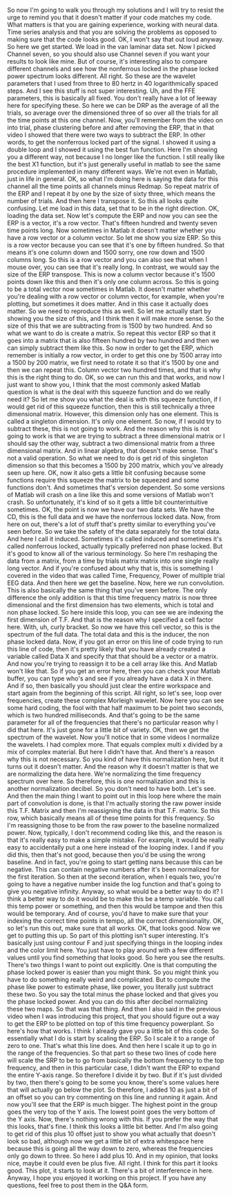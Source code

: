  So now I'm going to walk you through my solutions and I will try to resist the urge to remind you that it doesn't matter if your code matches my code. What matters is that you are gaining experience, working with neural data. Time series analysis and that you are solving the problems as opposed to making sure that the code looks good. OK, I won't say that out loud anyway. So here we get started. We load in the van laminar data set. Now I picked Channel seven, so you should also use Channel seven if you want your results to look like mine. But of course, it's interesting also to compare different channels and see how the nonferrous locked in the phase locked power spectrum looks different. All right. So these are the wavelet parameters that I used from three to 80 hertz in 40 logarithmically spaced steps. And I see this stuff is not super interesting. Uh, and the FFE parameters, this is basically all fixed. You don't really have a lot of leeway here for specifying these. So here we can be DRP as the average of all the trials, so average over the dimensioned three of so over all the trials for all the time points at this one channel. Now, you'll remember from the video on into trial, phase clustering before and after removing the ERP, that in that video I showed that there were two ways to subtract the ERP. In other words, to get the nonferrous locked part of the signal. I showed it using a double loop and I showed it using the best fun function. Here I'm showing you a different way, not because I no longer like the function. I still really like the best X1 function, but it's just generally useful in matlab to see the same procedure implemented in many different ways. We're not even in Matlab, just in life in general. OK, so what I'm doing here is saying the data for this channel all the time points all channels minus Redmap. So repeat matrix of the ERP and I repeat it by one by the size of sixty three, which means the number of trials. And then here I transpose it. So this all looks quite confusing. Let me load in this data, set that to be in the right direction. OK, loading the data set. Now let's compute the ERP and now you can see the ERP is a vector, it's a row vector. That's fifteen hundred and twenty seven time points long. Now sometimes in Matlab it doesn't matter whether you have a row vector or a column vector. So let me show you size ERP. So this is a row vector because you can see that it's one by fifteen hundred. So that means it's one column down and 1500 sorry, one row down and 1500 columns long. So this is a row vector and you can also see that when I mouse over, you can see that it's really long. In contrast, we would say the size of the ERP transpose. This is now a column vector because it's 1500 points down like this and then it's only one column across. So this is going to be a total vector now sometimes in Matlab. It doesn't matter whether you're dealing with a row vector or column vector, for example, when you're plotting, but sometimes it does matter. And in this case it actually does matter. So we need to reproduce this as well. So let me actually start by showing you the size of this, and I think then it will make more sense. So the size of this that we are subtracting from is 1500 by two hundred. And so what we want to do is create a matrix. So repeat this vector ERP so that it goes into a matrix that is also fifteen hundred by two hundred and then we can simply subtract them like this. So now in order to get the ERP, which remember is initially a row vector, in order to get this one by 1500 array into a 1500 by 200 matrix, we first need to rotate it so that it's 1500 by one and then we can repeat this. Column vector two hundred times, and that is why this is the right thing to do. OK, so we can run this and that works, and now I just want to show you, I think that the most commonly asked Matlab question is what is the deal with this squeeze function and do we really need it? So let me show you what the deal is with this squeeze function, if I would get rid of this squeeze function, then this is still technically a three dimensional matrix. However, this dimension only has one element. This is called a singleton dimension. It's only one element. So now, if I would try to subtract these, this is not going to work. And the reason why this is not going to work is that we are trying to subtract a three dimensional matrix or I should say the other way, subtract a two dimensional matrix from a three dimensional matrix. And in linear algebra, that doesn't make sense. That's not a valid operation. So what we need to do is get rid of this singleton dimension so that this becomes a 1500 by 200 matrix, which you've already seen up here. OK, now it also gets a little bit confusing because some functions require this squeeze the matrix to be squeezed and some functions don't. And sometimes that's version dependent. So some versions of Matlab will crash on a line like this and some versions of Matlab won't crash. So unfortunately, it's kind of so it gets a little bit counterintuitive sometimes. OK, the point is now we have our two data sets. We have the CD, this is the full data and we have the nonferrous locked data. Now, from here on out, there's a lot of stuff that's pretty similar to everything you've seen before. So we take the safety of the data separately for the total data. And here I call it induced. Sometimes it's called induced and sometimes it's called nonferrous locked, actually typically preferred non phase locked. But it's good to know all of the various terminology. So here I'm reshaping the data from a matrix, from a time by trials matrix matrix into one single really long vector. And if you're confused about why that is, this is something I covered in the video that was called Time, Frequency, Power of multiple trial EEG data. And then here we get the baseline. Now, here we run convolution. This is also basically the same thing that you've seen before. The only difference the only addition is that this time frequency matrix is now three dimensional and the first dimension has two elements, which is total and non phase locked. So here inside this loop, you can see we are indexing the first dimension of T.F. And that is the reason why I specified a cell factor here. With, uh, curly bracket. So now we have this cell vector, so this is the spectrum of the full data. The total data and this is the inducer, the non phase locked data. Now, if you got an error on this line of code trying to run this line of code, then it's pretty likely that you have already created a variable called Data X and specify that that should be a vector or a matrix. And now you're trying to reassign it to be a cell array like this. And Matlab won't like that. So if you get an error here, then you can check your Matlab buffer, you can type who's and see if you already have a data X in there. And if so, then basically you should just clear the entire workspace and start again from the beginning of this script. All right, so let's see, loop over frequencies, create these complex Morleigh wavelet. Now here you can see some hard coding, the fool with that half maximum to be point two seconds, which is two hundred milliseconds. And that's going to be the same parameter for all of the frequencies that there's no particular reason why I did that here. It's just gone for a little bit of variety. OK, then we get the spectrum of the wavelet. Now you'll notice that in some videos I normalize the wavelets. I had complex more. That equals complex multi x divided by a mix of complex material. But here I didn't have that. And there's a reason why this is not necessary. So you kind of have this normalization here, but it turns out it doesn't matter. And the reason why it doesn't matter is that we are normalizing the data here. We're normalizing the time frequency spectrum over here. So therefore, this is one normalization and this is another normalization decibel. So you don't need to have both. Let's see. And then the main thing I want to point out in this loop here where the main part of convolution is done, is that I'm actually storing the raw power inside this T.F. Matrix and then I'm reassigning the data in that T.F. matrix. So this row, which basically means all of these time points for this frequency. So I'm reassigning those to be from the raw power to the baseline normalized power. Now, typically, I don't recommend coding like this, and the reason is that it's really easy to make a simple mistake. For example, it would be really easy to accidentally put a one here instead of the looping index. I and if you did this, then that's not good, because then you'd be using the wrong baseline. And in fact, you're going to start getting nans because this can be negative. This can contain negative numbers after it's been normalized for the first iteration. So then at the second iteration, when I equals two, you're going to have a negative number inside the log function and that's going to give you negative infinity. Anyway, so what would be a better way to do it? I think a better way to do it would be to make this be a temp variable. You call this temp power or something, and then this would be tampoe and then this would be temporary. And of course, you'd have to make sure that your indexing the correct time points in tempo, all the correct dimensionality. OK, so let's run this out, make sure that all works. OK, that looks good. Now we get to putting this up. So part of this plotting isn't super interesting. It's basically just using contour F and just specifying things in the looping index and the color limit here. You just have to play around with a few different values until you find something that looks good. So here you see the results. There's two things I want to point out explicitly. One is that computing the phase locked power is easier than you might think. So you might think you have to do something really weird and complicated. But to compute the phase like power to estimate phase, like power, you literally just subtract these two. So you say the total minus the phase locked and that gives you the phase locked power. And you can do this after decibel normalizing these two maps. So that was that thing. And then I also said in the previous video when I was introducing this project, that you should figure out a way to get the ERP to be plotted on top of this time frequency powerplant. So here's how that works. I think I already gave you a little bit of this code. So essentially what I do is start by scaling the ERP. So I scale it to a range of zero to one. That's what this line does. And then here I scale it up to go in the range of the frequencies. So that part so these two lines of code here will scale the SRP to be to go from basically the bottom frequency to the top frequency, and then in this particular case, I didn't want the ERP to expand the entire Y-axis range. So therefore I divide it by two. But if it's just divided by two, then there's going to be some you know, there's some values here that will actually go below the plot. So therefore, I added 10 as just a bit of an offset so you can try commenting on this line and running it again. And now you'll see that the ERP is much bigger. The highest point in the group goes the very top of the Y axis. The lowest point goes the very bottom of the Y axis. Now, there's nothing wrong with this. If you prefer the way that this looks, that's fine. I think this looks a little bit better. And I'm also going to get rid of this plus 10 offset just to show you what actually that doesn't look so bad, although now we get a little bit of extra whitespace here because this is going all the way down to zero, whereas the frequencies only go down to three. So here I add plus 10. And in my opinion, that looks nice, maybe it could even be plus five. All right. I think for this part it looks good. This plot, it starts to look at it. There's a bit of interference in here. Anyway, I hope you enjoyed it working on this project. If you have any questions, feel free to post them in the Q&A form.